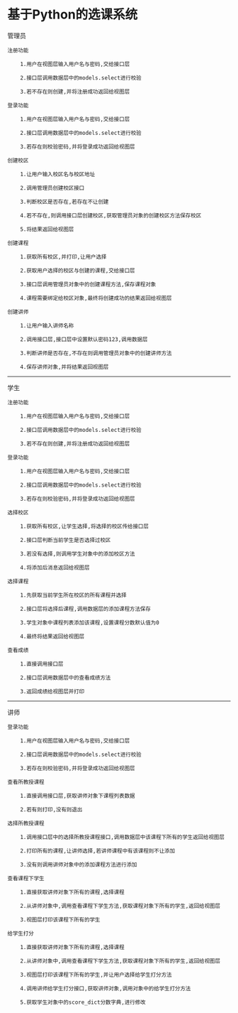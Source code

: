 # 基于Python的选课系统
管理员

    注册功能
    
        1.用户在视图层输入用户名与密码,交给接口层
        
        2.接口层调用数据层中的models.select进行校验
        
        3.若不存在则创建,并将注册成功返回给视图层
        
    登录功能
    
        1.用户在视图层输入用户名与密码,交给接口层
        
        2.接口层调用数据层中的models.select进行校验
        
        3.若存在则校验密码,并将登录成功返回给视图层
        
    创建校区
    
        1.让用户输入校区名与校区地址
        
        2.调用管理员创建校区接口
        
        3.判断校区是否存在,若存在不让创建
        
        4.若不存在,则调用接口层创建校区,获取管理员对象的创建校区方法保存校区
        
        5.将结果返回给视图层
        
    创建课程
    
        1.获取所有校区,并打印,让用户选择
        
        2.获取用户选择的校区与创建的课程,交给接口层
        
        3.接口层调用管理员对象中的创建课程方法,保存课程对象
        
        4.课程需要绑定给校区对象,最终将创建成功的结果返回给视图层
        
    创建讲师
    
        1.让用户输入讲师名称
        
        2.调用接口层,接口层中设置默认密码123,调用数据层
        
        3.判断讲师是否存在,不存在则调用管理员对象中的创建讲师方法
        
        4.保存讲师对象,并将结果返回视图层
***
学生

    注册功能
    
        1.用户在视图层输入用户名与密码,交给接口层
        
        2.接口层调用数据层中的models.select进行校验
        
        3.若不存在则创建,并将注册成功返回给视图层
        
    登录功能
    
        1.用户在视图层输入用户名与密码,交给接口层
        
        2.接口层调用数据层中的models.select进行校验
        
        3.若存在则校验密码,并将登录成功返回给视图层
        
    选择校区
    
        1.获取所有校区,让学生选择,将选择的校区传给接口层
        
        2.接口层判断当前学生是否选择过校区
        
        3.若没有选择,则调用学生对象中的添加校区方法
        
        4.将添加后消息返回给视图层
        
    选择课程
    
        1.先获取当前学生所在校区的所有课程并选择
        
        2.接口层将选择后课程,调用数据层的添加课程方法保存
        
        3.学生对象中课程列表添加该课程,设置课程分数默认值为0
        
        4.最终将结果返回给视图层
        
    查看成绩
    
        1.直接调用接口层
        
        2.接口层调用数据层中的查看成绩方法
        
        3.返回成绩给视图层并打印
***
讲师

    登录功能
    
        1.用户在视图层输入用户名与密码,交给接口层
        
        2.接口层调用数据层中的models.select进行校验
        
        3.若存在则校验密码,并将登录成功返回给视图层
        
    查看所教授课程
    
        1.直接调用接口层,获取讲师对象下课程列表数据
        
        2.若有则打印,没有则退出
        
    选择所教授课程
    
        1.调用接口层中的选择所教授课程接口,调用数据层中该课程下所有的学生返回给视图层
        
        2.打印所有的课程,让讲师选择,若讲师课程中有该课程则不让添加
        
        3.没有则调用讲师对象中的添加课程方法进行添加
        
    查看课程下学生
    
        1.直接获取讲师对象下所有的课程,选择课程
        
        2.从讲师对象中,调用查看课程下学生方法,获取课程对象下所有的学生,返回给视图层
        
        3.视图层打印该课程下所有的学生
        
    给学生打分
    
        1.直接获取讲师对象下所有的课程,选择课程
        
        2.从讲师对象中,调用查看课程下学生方法,获取课程对象下所有的学生,返回给视图层
        
        3.视图层打印该课程下所有的学生,并让用户选择给学生打分方法
        
        4.调用讲师给学生打分接口,获取讲师对象,调用对象中的给学生打分方法
        
        5.获取学生对象中的score_dict分数字典,进行修改

